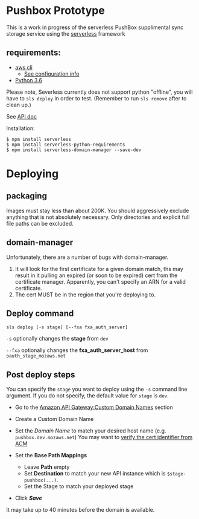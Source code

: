 # Pushbox Prototype

This is a work in progress of the serverless PushBox supplimental sync
storage service using the [serverless](https://github.com/serverless) framework

## requirements:
* [aws cli](https://aws.amazon.com/cli/)
    * [See configuration info](https://docs.aws.amazon.com/cli/latest/userguide/cli-chap-getting-started.html)
* [Python 3.6](https://www.python.org/downloads/release/python-364/)

Please note, Severless currently does not support python "offline", you will
have to `sls deploy` in order to test. (Remember to run `sls remove` after
to clean up.)


See [API doc](
https://docs.google.com/document/d/1YT6gh125Tu03eM42Vb_LKjvgxc4qrGGZsty1_ajf2YM/)

Installation:

```
$ npm install serverless
$ npm install serverless-python-requirements
$ npm install serverless-domain-manager --save-dev
```

# Deploying
## packaging
Images must stay less than about 200K. You should aggressively exclude
anything that is not absolutely necessary. Only directories and explicit
full file paths can be excluded.

## domain-manager

Unfortunately, there are a number of bugs with domain-manager.

1) It will look for the first certificate for a given domain match,
ths may result in it pulling an expired (or soon to be expired) cert from
the certificate manager. Apparently, you can't specify an ARN for a valid
certificate.
2) The cert MUST be in the region that you're deploying to.

## Deploy command
`sls deploy [-s stage] [--fxa fxa_auth_server]`

`-s` optionally changes the **stage** from `dev`

`--fxa` optionally changes the **fxa_auth_server_host** from `oauth_stage_mozaws.net`


## Post deploy steps
You can specify the `stage` you want to deploy using the `-s` command line argument. If you
do not specify, the default value for `stage` is `dev`.

* Go to the [Amazon API Gateway:Custom Domain Names](https://console.aws.amazon.com/apigateway/home?region=us-east-1#/custom-domain-names) section
* Create a Custom Domain Name
* Set the *Domain Name* to match your desired host name (e.g. `pushbox.dev.mozaws.net`) You may
want to [verify the cert identifier from ACM](https://console.aws.amazon.com/acm/home)
* Set the **Base Path Mappings**
    * Leave **Path** empty
    * Set **Destination** to match your new API instance which is `$stage-pushbox(...)`.
    * Set the Stage to match your deployed stage

* Click ***Save***

It may take up to 40 minutes before the domain is available.
